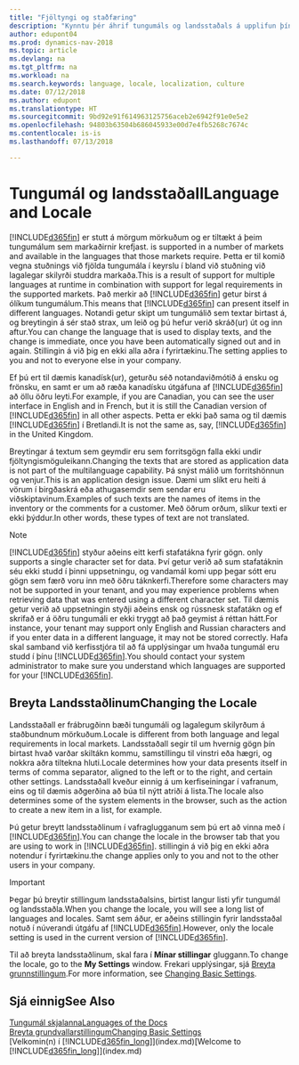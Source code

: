 ```yaml
---
title: "Fjöltyngi og staðfæring"
description: "Kynntu þér áhrif tungumáls og landsstaðals á upplifun þína í Dynamics NAV."
author: edupont04
ms.prod: dynamics-nav-2018
ms.topic: article
ms.devlang: na
ms.tgt_pltfrm: na
ms.workload: na
ms.search.keywords: language, locale, localization, culture
ms.date: 07/12/2018
ms.author: edupont
ms.translationtype: HT
ms.sourcegitcommit: 9bd92e91f614963125756aceb2e6942f91e0e5e2
ms.openlocfilehash: 94803b63504b686045933e00d7e4fb5268c7674c
ms.contentlocale: is-is
ms.lasthandoff: 07/13/2018

---
```

# <a name="language-and-locale"></a><span data-ttu-id="fa2dd-103">Tungumál og landsstaðall</span><span class="sxs-lookup"><span data-stu-id="fa2dd-103">Language and Locale</span></span>
[!INCLUDE[d365fin](includes/d365fin_md.md)]<span data-ttu-id="fa2dd-104"> er stutt á mörgum mörkuðum og er tiltækt á þeim tungumálum sem markaðirnir krefjast.</span><span class="sxs-lookup"><span data-stu-id="fa2dd-104"> is supported in a number of markets and available in the languages that those markets require.</span></span> <span data-ttu-id="fa2dd-105">Þetta er til komið vegna stuðnings við fjölda tungumála í keyrslu í bland við stuðning við lagalegar skilyrði studdra markaða.</span><span class="sxs-lookup"><span data-stu-id="fa2dd-105">This is a result of support for multiple languages at runtime in combination with support for legal requirements in the supported markets.</span></span> <span data-ttu-id="fa2dd-106">Það merkir að [!INCLUDE[d365fin](includes/d365fin_md.md)] getur birst á ólíkum tungumálum.</span><span class="sxs-lookup"><span data-stu-id="fa2dd-106">This means that [!INCLUDE[d365fin](includes/d365fin_md.md)] can present itself in different languages.</span></span> <span data-ttu-id="fa2dd-107">Notandi getur skipt um tungumálið sem textar birtast á, og breytingin á sér stað strax, um leið og þú hefur verið skráð(ur) út og inn aftur.</span><span class="sxs-lookup"><span data-stu-id="fa2dd-107">You can change the language that is used to display texts, and the change is immediate, once you have been automatically signed out and in again.</span></span> <span data-ttu-id="fa2dd-108">Stillingin á við þig en ekki alla aðra í fyrirtækinu.</span><span class="sxs-lookup"><span data-stu-id="fa2dd-108">The setting applies to you and not to everyone else in your company.</span></span>  

<span data-ttu-id="fa2dd-109">Ef þú ert til dæmis kanadísk(ur), geturðu séð notandaviðmótið á ensku og frönsku, en samt er um að ræða kanadísku útgáfuna af [!INCLUDE[d365fin](includes/d365fin_md.md)] að öllu öðru leyti.</span><span class="sxs-lookup"><span data-stu-id="fa2dd-109">For example, if you are Canadian, you can see the user interface in English and in French, but it is still the Canadian version of [!INCLUDE[d365fin](includes/d365fin_md.md)] in all other aspects.</span></span> <span data-ttu-id="fa2dd-110">Þetta er ekki það sama og til dæmis [!INCLUDE[d365fin](includes/d365fin_md.md)] í Bretlandi.</span><span class="sxs-lookup"><span data-stu-id="fa2dd-110">It is not the same as, say, [!INCLUDE[d365fin](includes/d365fin_md.md)] in the United Kingdom.</span></span>  

<span data-ttu-id="fa2dd-111">Breytingar á textum sem geymdir eru sem forritsgögn falla ekki undir fjöltyngismöguleikann.</span><span class="sxs-lookup"><span data-stu-id="fa2dd-111">Changing the texts that are stored as application data is not part of the multilanguage capability.</span></span> <span data-ttu-id="fa2dd-112">Þá snýst málið um forritshönnun og venjur.</span><span class="sxs-lookup"><span data-stu-id="fa2dd-112">This is an application design issue.</span></span> <span data-ttu-id="fa2dd-113">Dæmi um slíkt eru heiti á vörum í birgðaskrá eða athugasemdir sem sendar eru viðskiptavinum.</span><span class="sxs-lookup"><span data-stu-id="fa2dd-113">Examples of such texts are the names of items in the inventory or the comments for a customer.</span></span> <span data-ttu-id="fa2dd-114">Með öðrum orðum, slíkur texti er ekki þýddur.</span><span class="sxs-lookup"><span data-stu-id="fa2dd-114">In other words, these types of text are not translated.</span></span>  

> [!NOTE]  
>  [!INCLUDE[d365fin](includes/d365fin_md.md)]<span data-ttu-id="fa2dd-115"> styður aðeins eitt kerfi stafatákna fyrir gögn.</span><span class="sxs-lookup"><span data-stu-id="fa2dd-115"> only supports a single character set for data.</span></span> <span data-ttu-id="fa2dd-116">Því getur verið að sum stafatáknin séu ekki studd í þinni uppsetningu, og vandamál komi upp þegar sótt eru gögn sem færð voru inn með öðru táknkerfi.</span><span class="sxs-lookup"><span data-stu-id="fa2dd-116">Therefore some characters may not be supported in your tenant, and you may experience problems when retrieving data that was entered using a different character set.</span></span> <span data-ttu-id="fa2dd-117">Til dæmis getur verið að uppsetningin styðji aðeins ensk og rússnesk stafatákn og ef skrifað er á öðru tungumáli er ekki tryggt að það geymist á réttan hátt.</span><span class="sxs-lookup"><span data-stu-id="fa2dd-117">For instance, your tenant may support only English and Russian characters and if you enter data in a different language, it may not be stored correctly.</span></span> <span data-ttu-id="fa2dd-118">Hafa skal samband við kerfisstjóra til að fá upplýsingar um hvaða tungumál eru studd í þínu [!INCLUDE[d365fin](includes/d365fin_md.md)].</span><span class="sxs-lookup"><span data-stu-id="fa2dd-118">You should contact your system administrator to make sure you understand which languages are supported for your [!INCLUDE[d365fin](includes/d365fin_md.md)].</span></span>  

## <a name="changing-the-locale"></a><span data-ttu-id="fa2dd-119">Breyta Landsstaðlinum</span><span class="sxs-lookup"><span data-stu-id="fa2dd-119">Changing the Locale</span></span>
<span data-ttu-id="fa2dd-120">Landsstaðall er frábrugðinn bæði tungumáli og lagalegum skilyrðum á staðbundnum mörkuðum.</span><span class="sxs-lookup"><span data-stu-id="fa2dd-120">Locale is different from both language and legal requirements in local markets.</span></span> <span data-ttu-id="fa2dd-121">Landsstaðall segir til um hvernig gögn þín birtast hvað varðar skiltákn kommu, samstillingu til vinstri eða hægri, og nokkra aðra tiltekna hluti.</span><span class="sxs-lookup"><span data-stu-id="fa2dd-121">Locale determines how your data presents itself in terms of comma separator, aligned to the left or to the right, and certain other settings.</span></span> <span data-ttu-id="fa2dd-122">Landsstaðall kveður einnig á um kerfiseiningar í vafranum, eins og til dæmis aðgerðina að búa til nýtt atriði á lista.</span><span class="sxs-lookup"><span data-stu-id="fa2dd-122">The locale also determines some of the system elements in the browser, such as the action to create a new item in a list, for example.</span></span>  

<span data-ttu-id="fa2dd-123">Þú getur breytt landsstaðlinum í vafraglugganum sem þú ert að vinna með í [!INCLUDE[d365fin](includes/d365fin_md.md)].</span><span class="sxs-lookup"><span data-stu-id="fa2dd-123">You can change the locale in the browser tab that you are using to work in [!INCLUDE[d365fin](includes/d365fin_md.md)].</span></span> <span data-ttu-id="fa2dd-124">stillingin á við þig en ekki aðra notendur í fyrirtækinu.</span><span class="sxs-lookup"><span data-stu-id="fa2dd-124">the change applies only to you and not to the other users in your company.</span></span>  

> [!IMPORTANT]  
>  <span data-ttu-id="fa2dd-125">Þegar þú breytir stillingum landsstaðalsins, birtist langur listi yfir tungumál og landsstaðla.</span><span class="sxs-lookup"><span data-stu-id="fa2dd-125">When you change the locale, you will see a long list of languages and locales.</span></span> <span data-ttu-id="fa2dd-126">Samt sem áður, er aðeins stillingin fyrir landsstaðal notuð í núverandi útgáfu af [!INCLUDE[d365fin](includes/d365fin_md.md)].</span><span class="sxs-lookup"><span data-stu-id="fa2dd-126">However, only the locale setting is used in the current version of [!INCLUDE[d365fin](includes/d365fin_md.md)].</span></span>  

<span data-ttu-id="fa2dd-127">Til að breyta landsstaðlinum, skal fara í **Mínar stillingar** gluggann.</span><span class="sxs-lookup"><span data-stu-id="fa2dd-127">To change the locale, go to the **My Settings** window.</span></span> <span data-ttu-id="fa2dd-128">Frekari upplýsingar, sjá [Breyta grunnstillingum](ui-change-basic-settings.md).</span><span class="sxs-lookup"><span data-stu-id="fa2dd-128">For more information, see [Changing Basic Settings](ui-change-basic-settings.md).</span></span>  

## <a name="see-also"></a><span data-ttu-id="fa2dd-129">Sjá einnig</span><span class="sxs-lookup"><span data-stu-id="fa2dd-129">See Also</span></span>  
[<span data-ttu-id="fa2dd-130">Tungumál skjalanna</span><span class="sxs-lookup"><span data-stu-id="fa2dd-130">Languages of the Docs</span></span>](about-languages.md)  
[<span data-ttu-id="fa2dd-131">Breyta grundvallarstillingum</span><span class="sxs-lookup"><span data-stu-id="fa2dd-131">Changing Basic Settings</span></span>](ui-change-basic-settings.md)  
<span data-ttu-id="fa2dd-132">[Velkomin(n) í [!INCLUDE[d365fin_long](includes/d365fin_long_md.md)]](index.md)</span><span class="sxs-lookup"><span data-stu-id="fa2dd-132">[Welcome to [!INCLUDE[d365fin_long](includes/d365fin_long_md.md)]](index.md)</span></span>  

